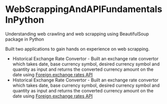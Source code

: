 # WebScrappingAndAPIFundamentalsInPython
Understanding web crawling and web scrapping using BeautifulSoup package in Python

Built two applications to gain hands on experience on web scrapping.

<ul>
  <li> Historical Exchange Rate Convertor -  Built an exchange rate convertor which takes date, base currency symbol, desired currency symbol and quantity as input and returns the converted currency amount on the date using <a href="https://api.exchangeratesapi.io"> Foreign exchange rates API </a>
    <li> Historical Exchange Rate Convertor -  Built an exchange rate convertor which takes date, base currency symbol, desired currency symbol and quantity as input and returns the converted currency amount on the date using <a href="https://api.exchangeratesapi.io"> Foreign exchange rates API </a>
</ul>
